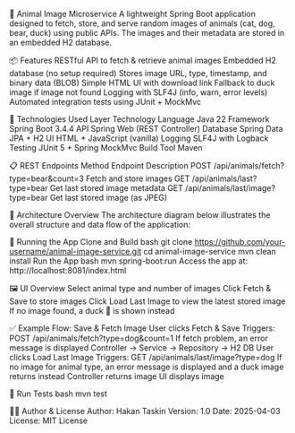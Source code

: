 🐾 Animal Image Microservice
A lightweight Spring Boot application designed to fetch, store, and serve random images of animals (cat, dog, bear, duck) using public APIs. The images and their metadata are stored in an embedded H2 database.

📦 Features
RESTful API to fetch & retrieve animal images
Embedded H2 database (no setup required)
Stores image URL, type, timestamp, and binary data (BLOB)
Simple HTML UI with download link
Fallback to duck image if image not found
Logging with SLF4J (info, warn, error levels)
Automated integration tests using JUnit + MockMvc

🚀 Technologies Used
Layer	Technology
Language	Java 22
Framework	Spring Boot 3.4.4
API	Spring Web (REST Controller)
Database	Spring Data JPA + H2
UI	HTML + JavaScript (vanilla)
Logging	SLF4J with Logback
Testing	JUnit 5 + Spring MockMvc
Build Tool	Maven

📋 REST Endpoints
Method	Endpoint	Description
POST	/api/animals/fetch?type=bear&count=3	Fetch and store images
GET	/api/animals/last?type=bear	Get last stored image metadata
GET	/api/animals/last/image?type=bear	Get last stored image (as JPEG)

🧭 Architecture Overview
The architecture diagram below illustrates the overall structure and data flow of the application:


🧪 Running the App
Clone and Build
bash
git clone https://github.com/your-username/animal-image-service.git
cd animal-image-service
mvn clean install
Run the App
bash
mvn spring-boot:run
Access the app at: http://localhost:8081/index.html

🖼️ UI Overview
Select animal type and number of images
Click Fetch & Save to store images
Click Load Last Image to view the latest stored image
If no image found, a duck 🦆 is shown instead

✅ Example Flow: Save & Fetch Image
User clicks Fetch & Save
Triggers: POST /api/animals/fetch?type=dog&count=1
If fetch problem, an error message is displayed
Controller → Service → Repository → H2 DB
User clicks Load Last Image
Triggers: GET /api/animals/last/image?type=dog
If no image for animal type, an error message is displayed and a duck image returns instead
Controller returns image
UI displays image

🧪 Run Tests
bash
mvn test

👨‍💻 Author & License
Author: Hakan Taskin
Version: 1.0
Date: 2025-04-03
License: MIT License

